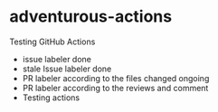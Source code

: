 # adventurous-actions
Testing GitHub Actions

- issue labeler done
- stale Issue labeler done
- PR labeler according to the files changed ongoing
- PR labeler according to the reviews and comment
- Testing actions 
